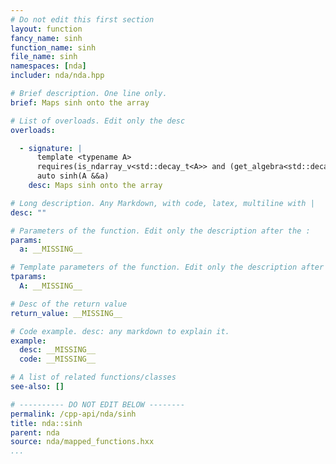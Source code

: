 ```yaml
---
# Do not edit this first section
layout: function
fancy_name: sinh
function_name: sinh
file_name: sinh
namespaces: [nda]
includer: nda/nda.hpp

# Brief description. One line only.
brief: Maps sinh onto the array

# List of overloads. Edit only the desc
overloads:

  - signature: |
      template <typename A>
      requires(is_ndarray_v<std::decay_t<A>> and (get_algebra<std::decay_t<A>> != 'M'))
      auto sinh(A &&a)
    desc: Maps sinh onto the array

# Long description. Any Markdown, with code, latex, multiline with |
desc: ""

# Parameters of the function. Edit only the description after the :
params:
  a: __MISSING__

# Template parameters of the function. Edit only the description after the :
tparams:
  A: __MISSING__

# Desc of the return value
return_value: __MISSING__

# Code example. desc: any markdown to explain it.
example:
  desc: __MISSING__
  code: __MISSING__

# A list of related functions/classes
see-also: []

# ---------- DO NOT EDIT BELOW --------
permalink: /cpp-api/nda/sinh
title: nda::sinh
parent: nda
source: nda/mapped_functions.hxx
...
```


